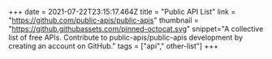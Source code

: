 +++
date = 2021-07-22T23:15:17.464Z
title = "Public API List"
link = "https://github.com/public-apis/public-apis"
thumbnail = "https://github.githubassets.com/pinned-octocat.svg"
snippet="A collective list of free APIs. Contribute to public-apis/public-apis development by creating an account on GitHub."
tags = ["api"," other-list"]
+++
